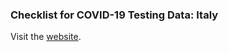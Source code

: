 ### Checklist for COVID-19 Testing Data: Italy

Visit the [website](https://pitmonticone.github.io/covid-italy/owid-testing-italy.html).

